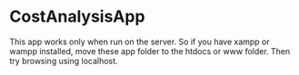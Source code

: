 # CostAnalysisApp

This app works only when run on the server. So if you have xampp or wampp installed, move these app folder to the htdocs or www folder. Then try browsing using localhost.

